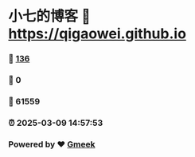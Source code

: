 # 小七的博客 :link: https://qigaowei.github.io 
### :page_facing_up: [136](https://qigaowei.github.io/tag.html) 
### :speech_balloon: 0 
### :hibiscus: 61559 
### :alarm_clock: 2025-03-09 14:57:53 
### Powered by :heart: [Gmeek](https://github.com/Meekdai/Gmeek)
